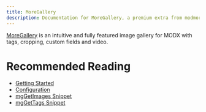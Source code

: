 ```yaml
---
title: MoreGallery
description: Documentation for MoreGallery, a premium extra from modmore for MODX. 
---
```


[MoreGallery](https://modmore.com/moregallery/) is an intuitive and fully featured image gallery for MODX with tags, cropping, custom fields and video.

# Recommended Reading

- [Getting Started](Getting_Started)
- [Configuration](Configuration)
- [mgGetImages Snippet](Snippets/mgGetImages)
- [mgGetTags Snippet](Snippets/mgGetTags)